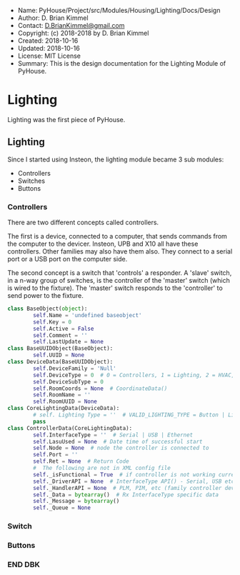 * Name:      PyHouse/Project/src/Modules/Housing/Lighting/Docs/Design
* Author:    D. Brian Kimmel
* Contact:   D.BrianKimmel@gmail.com
* Copyright: (c) 2018-2018 by D. Brian Kimmel
* Created:   2018-10-16
* Updated:   2018-10-16
* License:   MIT License
* Summary:   This is the design documentation for the Lighting Module of PyHouse.


# Lighting

Lighting was the first piece of PyHouse.

## Lighting

Since I started using Insteon, the lighting module became 3 sub modules:
* Controllers
* Switches
* Buttons

### Controllers

There are two different concepts called controllers.

The first is a device, connected to a computer, that sends commands from the computer to the devicer.
Insteon, UPB and X10 all have these controllers.  Other families may also have them also.
They connect to a serial port or a USB port on the computer side.

The second concept is a switch that 'controls' a responder.
A 'slave' switch, in a n-way group of switches, is the controller of the 'master' switch (which is wired to the fixture).
The 'master' switch responds to the 'controller' to send power to the fixture.

```python
class BaseObject(object):
        self.Name = 'undefined baseobject'
        self.Key = 0
        self.Active = False
        self.Comment = ''
        self.LastUpdate = None
class BaseUUIDObject(BaseObject):
        self.UUID = None
class DeviceData(BaseUUIDObject):
        self.DeviceFamily = 'Null'
        self.DeviceType = 0  # 0 = Controllers, 1 = Lighting, 2 = HVAC, 3 = Security, 4 = Bridge
        self.DeviceSubType = 0
        self.RoomCoords = None  # CoordinateData()
        self.RoomName = ''
        self.RoomUUID = None
class CoreLightingData(DeviceData):
        # self. Lighting Type = ''  # VALID_LIGHTING_TYPE = Button | Light | Controller
        pass
class ControllerData(CoreLightingData):
        self.InterfaceType = ''  # Serial | USB | Ethernet
        self.LasuUsed = None  # Date time of successful start
        self.Node = None  # node the controller is connected to
        self.Port = ''
        self.Ret = None  # Return Code
        #  The following are not in XML config file
        self._isFunctional = True  # if controller is not working currently
        self._DriverAPI = None  # InterfaceType API() - Serial, USB etc.
        self._HandlerAPI = None  # PLM, PIM, etc (family controller device handler) API() address
        self._Data = bytearray()  # Rx InterfaceType specific data
        self._Message = bytearray()
        self._Queue = None
```


### Switch

### Buttons


### END DBK
